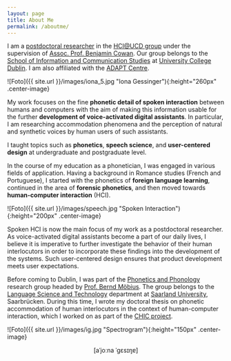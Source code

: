 ```yaml
---
layout: page
title: About Me
permalink: /aboutme/
---
```


I am a <a href="https://people.ucd.ie/iona.gessinger/" target="_blank" rel="noopener">postdoctoral researcher</a> in the <a href="https://www.hci.ucd.ie/" target="_blank" rel="noopener">HCI@UCD group</a> under the supervision of <a href="https://people.ucd.ie/benjamin.cowan" target="_blank" rel="noopener">Assoc. Prof. Benjamin Cowan</a>.
Our group belongs to the <a href="https://www.ucd.ie/ics/" target="_blank" rel="noopener">School of Information and Communication Studies</a> at <a href="https://www.ucd.ie/" target="_blank" rel="noopener">University College Dublin</a>. I am also affiliated with the <a href="https://www.adaptcentre.ie/" target="_blank" rel="noopener">ADAPT Centre</a>.

![Foto]({{ site.url }}/images/iona_5.jpg "Iona Gessinger"){:height="260px" .center-image}

My work focuses on the fine <strong>phonetic detail of spoken interaction</strong> between humans and computers with the aim of making this information usable for the further <strong>development of voice-activated digital assistants</strong>. In particular, I am researching accommodation phenomena and the perception of natural and synthetic voices by human users of such assistants.

I taught topics such as <strong>phonetics</strong>, <strong>speech science</strong>, and <strong>user-centered design</strong> at undergraduate and postgraduate level.

In the course of my education as a phonetician, I was engaged in various fields of application. Having a background in Romance studies (French and Portuguese), I started with the phonetics of <strong>foreign language learning</strong>, continued in the area of <strong>forensic phonetics</strong>, and then moved towards <strong>human-computer interaction</strong> (HCI).

![Foto]({{ site.url }}/images/speech.jpg "Spoken Interaction"){:height="200px" .center-image}

Spoken HCI is now the main focus of my work as a postdoctoral researcher. As voice-activated digital assistants become a part of our daily lives, I believe it is imperative to further investigate the behavior of their human interlocutors in order to incorporate these findings into the development of the systems. Such user-centered design ensures that product development meets user expectations.

Before coming to Dublin, I was part of the <a href="http://www.coli.uni-saarland.de/groups/WB/Phonetics/" target="_blank" rel="noopener">Phonetics and Phonology</a> research group headed by <a href="http://www.coli.uni-saarland.de/~moebius/" target="_blank" rel="noopener">Prof. Bernd Möbius</a>. The group belongs to the <a href="https://www.uni-saarland.de/en/department/lst.html" target="_blank" rel="noopener">Language Science and Technology</a> department at <a href="https://www.uni-saarland.de/en/home.html" target="_blank" rel="noopener">Saarland University</a>, Saarbrücken. During this time, I wrote my doctoral thesis on phonetic accommodation of human interlocutors in the context of human-computer interaction, which I worked on as part of the <a href="https://ioonaa.github.io/chicproject/">CHIC project</a>.

![Foto]({{ site.url }}/images/ig.jpg "Spectrogram"){:height="150px" .center-image}
<p><center>[aˈjoːna ˈgɛsɪŋɐ]</center></p>
